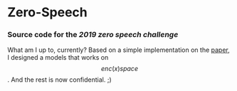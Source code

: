 # Zero-Speech
### Source code for the _2019  zero speech challenge_

What am I up to, currently?
Based on a simple implementation on the [paper](./cocktail.pdf), I designed a models that works on $$enc(x) space$$. And the rest is now confidential. ;)